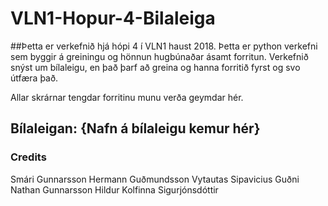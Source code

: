 # VLN1-Hopur-4-Bilaleiga

##Þetta er verkefnið hjá hópi 4 í VLN1 haust 2018.
Þetta er python verkefni sem byggir á greiningu og hönnun hugbúnaðar ásamt forritun. Verkefnið snýst um bílaleigu, en það þarf að greina og hanna forritið fyrst og svo útfæra það.

Allar skrárnar tengdar forritinu munu verða geymdar hér.

## Bílaleigan: {Nafn á bílaleigu kemur hér}


### Credits
Smári Gunnarsson
Hermann Guðmundsson
Vytautas Sipavicius
Guðni Nathan Gunnarsson
Hildur Kolfinna Sigurjónsdóttir
